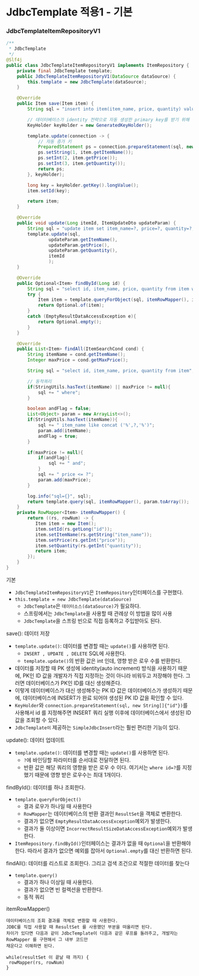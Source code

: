 # JdbcTemplate 적용1 - 기본

### JdbcTemplateItemRepositoryV1

```java
/**
 * JdbcTemplate
 */
@Slf4j
public class JdbcTemplateItemRepositoryV1 implements ItemRepository {
    private final JdbcTemplate template;
    public JdbcTemplateItemRepositoryV1(DataSource dataSource) {
        this.template = new JdbcTemplate(dataSource);
    }

    @Override
    public Item save(Item item) {
        String sql = "insert into item(item_name, price, quantity) values (?,?,?)";

        // 데이터베이스가 identity 전략으로 자동 생성한 primary key를 받기 위해 필요
        KeyHolder keyHolder = new GeneratedKeyHolder();

        template.update(connection -> {
            // 자동 증가 키
            PreparedStatement ps = connection.prepareStatement(sql, new String[]{"id"});
            ps.setString(1, item.getItemName());
            ps.setInt(2, item.getPrice());
            ps.setInt(3, item.getQuantity());
            return ps;
        }, keyHolder);

        long key = keyHolder.getKey().longValue();
        item.setId(key);

        return item;
    }

    @Override
    public void update(Long itemId, ItemUpdateDto updateParam) {
        String sql = "update item set item_name=?, price=?, quantity=?, where id=?";
        template.update(sql,
                updateParam.getItemName(),
                updateParam.getPrice(),
                updateParam.getQuantity(),
                itemId
                );
    }

    @Override
    public Optional<Item> findById(Long id) {
        String sql = "select id, item_name, price, quantity from item where id=?";
        try {
            Item item = template.queryForObject(sql, itemRowMapper(), id);
            return Optional.of(item);
        }
        catch (EmptyResultDataAccessException e){
            return Optional.empty();
        }
    }

    @Override
    public List<Item> findAll(ItemSearchCond cond) {
        String itemName = cond.getItemName();
        Integer maxPrice = cond.getMaxPrice();

        String sql = "select id, item_name, price, quantity from item";

        // 동적쿼리
        if(StringUtils.hasText(itemName) || maxPrice != null){
            sql += " where";
        }

        boolean andFlag = false;
        List<Object> param = new ArrayList<>();
        if(StringUtils.hasText(itemName)){
            sql += " item_name like concat ('%',?,'%')";
            param.add(itemName);
            andFlag = true;
        }

        if(maxPrice != null){
            if(andFlag){
                sql += " and";
            }
            sql += " price <= ?";
            param.add(maxPrice);
        }

        log.info("sql={}", sql);
        return template.query(sql, itemRowMapper(), param.toArray());
    }
    private RowMapper<Item> itemRowMapper() {
        return ((rs, rowNum) -> {
           Item item = new Item();
           item.setId(rs.getLong("id"));
           item.setItemName(rs.getString("item_name"));
           item.setPrice(rs.getInt("price"));
           item.setQuantity(rs.getInt("quantity"));
           return item;
        });
    }
}
```

기본
- ``JdbcTemplateItemRepositoryV1``은 ``ItemRepository``인터페이스를 구현했다.
- ``this.template = new JdbcTemplate(dataSource)``
  - ``JdbcTemplate``은 ``데이터소스(dataSource)``가 필요하다.
  - 스프링에서는 ``JdbcTemplate``을 사용할 때 관례상 이 방법을 많이 사용
  - ``JdbcTemplate``을 스프링 빈으로 직접 등록하고 주입받아도 된다.

save(): 데이터 저장 
- ``template.update()``: 데이터를 변경할 때는 ``update()``를 사용하면 된다.
  - ``INSERT , UPDATE , DELETE`` SQL에 사용한다.
  - ``template.update()``의 반환 값은 int 인데, 영향 받은 로우 수를 반환한다.
- 데이터를 저장할 때 PK 생성에 identity(auto increment) 방식을 사용하기 때문에, PK인 ID 값을 개발자가
  직접 지정하는 것이 아니라 비워두고 저장해야 한다. 그러면 데이터베이스가 PK인 ID를 대신 생성해준다.
- 이렇게 데이터베이스가 대신 생성해주는 PK ID 값은 데이터베이스가 생성하기 때문에, 데이터베이스에
  INSERT가 완료 되어야 생성된 PK ID 값을 확인할 수 있다.
- ``KeyHolder``와 ``connection.prepareStatement(sql, new String[]{"id"})``를 사용해서 id 를
  지정해주면 INSERT 쿼리 실행 이후에 데이터베이스에서 생성된 ID 값을 조회할 수 있다.
- ``JdbcTemplate이`` 제공하는 ``SimpleJdbcInsert``라는 훨씬 편리한 기능이 있다.

update(): 데이터 업데이트 
- ``template.update()``: 데이터를 변경할 때는 ``update()``를 사용하면 된다.
  - ``?``에 바인딩할 파라미터를 순서대로 전달하면 된다.
  - 반환 값은 해당 쿼리의 영향을 받은 로우 수 이다. 여기서는 ``where id=?``를 지정했기 때문에 영향 받은 로우수는 최대 1개이다.

findById(): 데이터를 하나 조회한다.
- ``template.queryForObject()``
  - 결과 로우가 하나일 때 사용한다
  - ``RowMapper``는 데이터베이스의 반환 결과인 ``ResultSet``을 객체로 변환한다.
  - 결과가 없으면 ``EmptyResultDataAccessException``예외가 발생한다.
  - 결과가 둘 이상이면 ``IncorrectResultSizeDataAccessException``예외가 발생한다.
- ``ItemRepository.findById()``인터페이스는 결과가 없을 때 ``Optional``을 반환해야 한다. 따라서 결과가
  없으면 예외를 잡아서 ``Optional.empty``를 대신 반환하면 된다.

findAll(): 데이터를 리스트로 조회한다. 그리고 검색 조건으로 적절한 데이터를 찾는다
- ``template.query()``
  - 결과가 하나 이상일 때 사용한다.
  - 결과가 없으면 빈 컬렉션을 반환한다.
  - 동적 쿼리 

itemRowMapper()
```text
데이터베이스의 조회 결과를 객체로 변환할 때 사용한다.
JDBC를 직접 사용할 때 ResultSet 를 사용했던 부분을 떠올리면 된다.
차이가 있다면 다음과 같이 JdbcTemplate이 다음과 같은 루프를 돌려주고, 개발자는 RowMapper 를 구현해서 그 내부 코드만 
채운다고 이해하면 된다.

while(resultSet 이 끝날 때 까지) {
 rowMapper(rs, rowNum)
}
```
